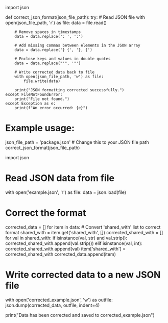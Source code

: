 import json

def correct_json_format(json_file_path):
    try:
        # Read JSON file
        with open(json_file_path, 'r') as file:
            data = file.read()
        
        # Remove spaces in timestamps
        data = data.replace(': ', ':')
        
        # Add missing commas between elements in the JSON array
        data = data.replace('} {', '}, {')
        
        # Enclose keys and values in double quotes
        data = data.replace("'", '"')
        
        # Write corrected data back to file
        with open(json_file_path, 'w') as file:
            file.write(data)
        
        print("JSON formatting corrected successfully.")
    except FileNotFoundError:
        print("File not found.")
    except Exception as e:
        print(f"An error occurred: {e}")

# Example usage:
json_file_path = 'package.json'  # Change this to your JSON file path
correct_json_format(json_file_path)








import json

# Read JSON data from file
with open('example.json', 'r') as file:
    data = json.load(file)

# Correct the format
corrected_data = []
for item in data:
    # Convert 'shared_with' list to correct format
    shared_with = item.get('shared_with', [])
    corrected_shared_with = []
    for val in shared_with:
        if isinstance(val, str) and val.strip():
            corrected_shared_with.append(val.strip())
        elif isinstance(val, int):
            corrected_shared_with.append(val)
    item['shared_with'] = corrected_shared_with
    corrected_data.append(item)

# Write corrected data to a new JSON file
with open('corrected_example.json', 'w') as outfile:
    json.dump(corrected_data, outfile, indent=4)

print("Data has been corrected and saved to corrected_example.json")




<!DOCTYPE html>
<html lang="en" class="light-mode">
<head>
    <meta charset="UTF-8">
    <meta name="viewport" content="width=device-width, initial-scale=1.0">
    <title>Horizontal Report Details Display</title>
    <link href="https://cdn.jsdelivr.net/npm/tailwindcss@2.2.19/dist/tailwind.min.css" rel="stylesheet">
    <style>
        /* Your existing styles */
        /* Add additional styles for dark mode */
        .dark-mode .collapsible, 
        .dark-mode .nested-collapsible {
            background-color: MidnightBlue;
            color: white;
        }

        .dark-mode .content, 
        .dark-mode .nested-content {
            background-color: #333;
        }
    </style>
</head>
<body>
    <!-- Your existing HTML content -->

    <!-- JavaScript code for toggling dark mode -->
    <script>
        function toggleDarkMode() {
            const body = document.body;
            body.classList.toggle('dark-mode');
        }
    </script>
</body>
</html>







<!DOCTYPE html>
<html lang="en">
<head>
    <meta charset="UTF-8">
    <meta name="viewport" content="width=device-width, initial-scale=1.0">
    <title> Report Details</title>
    <link href="https://cdn.jsdelivr.net/npm/tailwindcss@2.2.19/dist/tailwind.min.css" rel="stylesheet">
    <style is:global>
     .dark-mode .collapsible, 
        .dark-mode .nested-collapsible {
            background-color: MidnightBlue;
            color: white;
        }

        .dark-mode .content, 
        .dark-mode .nested-content {
            background-color: #333;
        }
        .collapsible, .nested-collapsible {
            background-color: DodgerBlue;
            color: white;
            cursor: pointer;
            padding: 12px;
            border: none;
            text-align: left;
            outline: none;
            font-size: 14px;
            display: block;
            width: 100%;
            box-sizing: border-box;
            margin-top: 5px;
        }

        .active, .collapsible:hover, .nested-collapsible:hover {
            background-color: #1E90FF;
        }

        .content, .nested-content {
            padding: 0 18px;
            display: none;
            overflow: hidden;
            background-color: #f1f1f1;
            transition: max-height 0.2s ease-out;
            width: 100%;
            box-sizing: border-box;
        }

        table, .nested-table {
            border-collapse: collapse;
            width: 100%;
            margin-top: 10px;
        }

        th, td, .nested-table th, .nested-table td {
            border: 1px solid #ddd;
            padding: 8px;
            text-align: left;
        }

        th, .nested-table th {
            background-color: #f3f3f3;
        }

        input[type="text"] {
            padding: 8px;
            width: 100%;
            margin-bottom: 12px;
        }

        #searchCount {
            background-color:DodgerBlue;
            border:1px solid #E2E8F0;
            padding:0.5rem 1rem;
            margin-top:1rem;
            color:white;
            height:50px;
            width:250px;
        }
    </style>
</head>
<body>
<div ></div>
    <div class="container mx-auto">
    <h2 id="searchCount"></h2>
        <h1 class="text-3xl font-bold mb-8 text-center">CrowdStrike Saved Search Detections</h1>
        <input type="text" id="searchInput" placeholder="Search by Name..." onkeyup="filterReports()">
        <div id="jsonContainer"></div>
    </div>

    <script is:inline>
    
    
    
const jsonData = [{}]



        const detailedKeys = ['schedule', 'last_execution', 'report_metadata', 'report_params', 'notifications', 'shared_with'];
        const container = document.getElementById('jsonContainer');
        let count=jsonData.length;

        jsonData.forEach((report, index) => {
            const reportButton = document.createElement('button');
            reportButton.textContent = report.name ? `${report.name} (ID: ${report.id})` : 'Unnamed Report';
            reportButton.className = 'collapsible';
            reportButton.dataset.name = report.name ? report.name.toLowerCase() : ''; // For searching by name

            const reportContent = document.createElement('div');
            reportContent.className = 'content';

            const reportTable = document.createElement('table');
            reportContent.appendChild(reportTable);

            Object.entries(report).forEach(([key, value]) => {
                const row = reportTable.insertRow();
                const keyCell = row.insertCell();
                keyCell.textContent = key;

                const valueCell = row.insertCell();
                if (detailedKeys.includes(key) && typeof value === 'object') {
                    const detailButton = document.createElement('button');
                    detailButton.textContent = `Toggle ${key}`;
                    detailButton.className = 'nested-collapsible';

                    const detailContent = document.createElement('div');
                    detailContent.className = 'nested-content';

                    const nestedTable = document.createElement('table');
                    nestedTable.className = 'nested-table';
                    Object.entries(value).forEach(([nestedKey, nestedValue]) => {
                        const nestedRow = nestedTable.insertRow();
                        const nestedKeyCell = nestedRow.insertCell();
                        nestedKeyCell.textContent = nestedKey;
                        const nestedValueCell = nestedRow.insertCell();
                        nestedValueCell.textContent = JSON.stringify(nestedValue, null, 2);
                    });

                    detailButton.onclick = function() {
                        this.classList.toggle("active");
                        detailContent.style.display = detailContent.style.display === 'block' ? 'none' : 'block';
                    };

                    detailContent.appendChild(nestedTable);
                    valueCell.appendChild(detailButton);
                    valueCell.appendChild(detailContent);
                } else {
                    valueCell.textContent = JSON.stringify(value, null, 2);
                }
            });

            container.appendChild(reportButton);
            container.appendChild(reportContent);

            reportButton.addEventListener('click', function() {
                this.classList.toggle("active");
                reportContent.style.display = reportContent.style.display === 'block' ? 'none' : 'block';
            });
        });

        
        updateSearchCount(count);
        function filterReports() {

            const input = document.getElementById('searchInput');
            const filter = input.value.trim().toLowerCase();
            const buttons = container.getElementsByClassName('collapsible');
            let count=0;

            for (let i = 0; i < buttons.length; i++) {
                const reportName = buttons[i].textContent.trim().toLowerCase();
                const reportContent = buttons[i].nextElementSibling;

                const searchWords = filter.split(/\s+/);

                const reportWords = reportName.split(/\s+/);

                const match = searchWords.some(searchWord => reportWords.some(reportWord => reportWord.includes(searchWord)));

                if (match) {
                    buttons[i].style.display = "block";
                    if (buttons[i].classList.contains('active')) {
                        reportContent.style.display = "block";
                    } else {
                        reportContent.style.display = "none";
                    }
                    count++;
                } else {
                    buttons[i].style.display = "none";
                    reportContent.style.display = "none";
                }
            }
            updateSearchCount(count);

}

        function updateSearchCount(count) {
    
            const searchCount = document.getElementById('searchCount');
            if (searchCount) {
                searchCount.textContent = `Number of search results: ${count}`;
            }
}


//function clearSearch() {
  //  const input = document.getElementById('searchInput');
    //input.value = ''; 
    //filterReports(); 
//}


function toggleDarkMode() {
            const body = document.body;
            body.classList.toggle('dark-mode');
        }


   // document.getElementById('searchInput').addEventListener('change',clearSearch);

    </script>
</body>
</html






_-_-&--_+-&--+_-+&+_



---
title: "My Astro App"
---

<template>
    <div class="container mx-auto">
        <h2 id="searchCount"></h2>
        <h1 class="text-3xl font-bold mb-8 text-center">CrowdStrike Saved Search Detections</h1>
        <input type="text" id="searchInput" placeholder="Search by Name..." onkeyup="filterReports()">
        <div id="jsonContainer"></div>
    </div>
</template>

<script>
    // Fetch JSON data
    fetch('/data/crowdstrike.json')
        .then(response => response.json())
        .then(jsonData => {
            // Your rendering logic here
        })
        .catch(error => console.error('Error fetching JSON:', error));
</script>

<style>
    /* Your CSS styles here */
</style>



